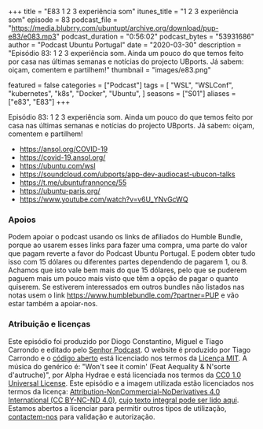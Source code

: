 +++
title = "E83 1 2 3 experiência som"
itunes_title = "1 2 3 experiência som"
episode = 83
podcast_file = "https://media.blubrry.com/ubuntupt/archive.org/download/pup-e83/e083.mp3"
podcast_duration = "0:56:02"
podcast_bytes = "53931686"
author = "Podcast Ubuntu Portugal"
date = "2020-03-30"
description = "Episódio 83: 1 2 3 experiência som. Ainda um pouco do que temos feito por casa nas últimas semanas e notícias do projecto UBports. Já sabem: oiçam, comentem e partilhem!"
thumbnail = "images/e83.png"

featured = false
categories = ["Podcast"]
tags = [
  "WSL",
  "WSLConf",
  "kubernetes",
  "k8s",
  "Docker",
  "Ubuntu",
]
seasons = ["S01"]
aliases = ["e83", "E83"]
+++

Episódio 83: 1 2 3 experiência som. Ainda um pouco do que temos feito por casa nas últimas semanas e notícias do projecto UBports. Já sabem: oiçam, comentem e partilhem!

* https://ansol.org/COVID-19
* https://covid-19.ansol.org/
* https://ubuntu.com/wsl
* https://soundcloud.com/ubports/app-dev-audiocast-ubucon-talks
* https://t.me/ubuntufrannonce/55
* https://ubuntu-paris.org/
* https://www.youtube.com/watch?v=v6U_YNvGcWQ


### Apoios
Podem apoiar o podcast usando os links de afiliados do Humble Bundle, porque ao usarem esses links para fazer uma compra, uma parte do valor que pagam reverte a favor do Podcast Ubuntu Portugal.
E podem obter tudo isso com 15 dólares ou diferentes partes dependendo de pagarem 1, ou 8.
Achamos que isto vale bem mais do que 15 dólares, pelo que se puderem paguem mais um pouco mais visto que têm a opção de pagar o quanto quiserem.
Se estiverem interessados em outros bundles não listados nas notas usem o link https://www.humblebundle.com/?partner=PUP e vão estar também a apoiar-nos.

### Atribuição e licenças
Este episódio foi produzido por Diogo Constantino, Miguel e Tiago Carrondo e editado pelo [Senhor Podcast](https://senhorpodcast.pt/).
O website é produzido por Tiago Carrondo e o [código aberto](https://gitlab.com/podcastubuntuportugal/website) está licenciado nos termos da [Licença MIT](https://gitlab.com/podcastubuntuportugal/website/main/LICENSE).
A música do genérico é: "Won't see it comin' (Feat Aequality & N'sorte d'autruche)", por Alpha Hydrae e está licenciada nos termos da [CC0 1.0 Universal License](https://creativecommons.org/publicdomain/zero/1.0/).
Este episódio e a imagem utilizada estão licenciados nos termos da licença: [Attribution-NonCommercial-NoDerivatives 4.0 International (CC BY-NC-ND 4.0)](https://creativecommons.org/licenses/by-nc-nd/4.0/), [cujo texto integral pode ser lido aqui](https://creativecommons.org/licenses/by-nc-nd/4.0/legalcode). Estamos abertos a licenciar para permitir outros tipos de utilização, [contactem-nos](https://podcastubuntuportugal.org/contactos) para validação e autorização.

